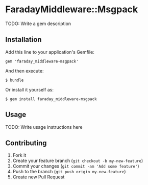 # FaradayMiddleware::Msgpack

TODO: Write a gem description

## Installation

Add this line to your application's Gemfile:

    gem 'faraday_middleware-msgpack'

And then execute:

    $ bundle

Or install it yourself as:

    $ gem install faraday_middleware-msgpack

## Usage

TODO: Write usage instructions here

## Contributing

1. Fork it
2. Create your feature branch (`git checkout -b my-new-feature`)
3. Commit your changes (`git commit -am 'Add some feature'`)
4. Push to the branch (`git push origin my-new-feature`)
5. Create new Pull Request
